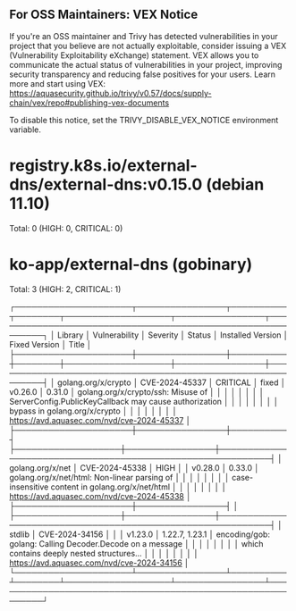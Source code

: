 
For OSS Maintainers: VEX Notice
--------------------------------
If you're an OSS maintainer and Trivy has detected vulnerabilities in your project that you believe are not actually exploitable, consider issuing a VEX (Vulnerability Exploitability eXchange) statement.
VEX allows you to communicate the actual status of vulnerabilities in your project, improving security transparency and reducing false positives for your users.
Learn more and start using VEX: https://aquasecurity.github.io/trivy/v0.57/docs/supply-chain/vex/repo#publishing-vex-documents

To disable this notice, set the TRIVY_DISABLE_VEX_NOTICE environment variable.


registry.k8s.io/external-dns/external-dns:v0.15.0 (debian 11.10)
================================================================
Total: 0 (HIGH: 0, CRITICAL: 0)


ko-app/external-dns (gobinary)
==============================
Total: 3 (HIGH: 2, CRITICAL: 1)

┌─────────────────────┬────────────────┬──────────┬────────┬───────────────────┬────────────────┬───────────────────────────────────────────────────────────┐
│       Library       │ Vulnerability  │ Severity │ Status │ Installed Version │ Fixed Version  │                           Title                           │
├─────────────────────┼────────────────┼──────────┼────────┼───────────────────┼────────────────┼───────────────────────────────────────────────────────────┤
│ golang.org/x/crypto │ CVE-2024-45337 │ CRITICAL │ fixed  │ v0.26.0           │ 0.31.0         │ golang.org/x/crypto/ssh: Misuse of                        │
│                     │                │          │        │                   │                │ ServerConfig.PublicKeyCallback may cause authorization    │
│                     │                │          │        │                   │                │ bypass in golang.org/x/crypto                             │
│                     │                │          │        │                   │                │ https://avd.aquasec.com/nvd/cve-2024-45337                │
├─────────────────────┼────────────────┼──────────┤        ├───────────────────┼────────────────┼───────────────────────────────────────────────────────────┤
│ golang.org/x/net    │ CVE-2024-45338 │ HIGH     │        │ v0.28.0           │ 0.33.0         │ golang.org/x/net/html: Non-linear parsing of              │
│                     │                │          │        │                   │                │ case-insensitive content in golang.org/x/net/html         │
│                     │                │          │        │                   │                │ https://avd.aquasec.com/nvd/cve-2024-45338                │
├─────────────────────┼────────────────┤          │        ├───────────────────┼────────────────┼───────────────────────────────────────────────────────────┤
│ stdlib              │ CVE-2024-34156 │          │        │ v1.23.0           │ 1.22.7, 1.23.1 │ encoding/gob: golang: Calling Decoder.Decode on a message │
│                     │                │          │        │                   │                │ which contains deeply nested structures...                │
│                     │                │          │        │                   │                │ https://avd.aquasec.com/nvd/cve-2024-34156                │
└─────────────────────┴────────────────┴──────────┴────────┴───────────────────┴────────────────┴───────────────────────────────────────────────────────────┘
